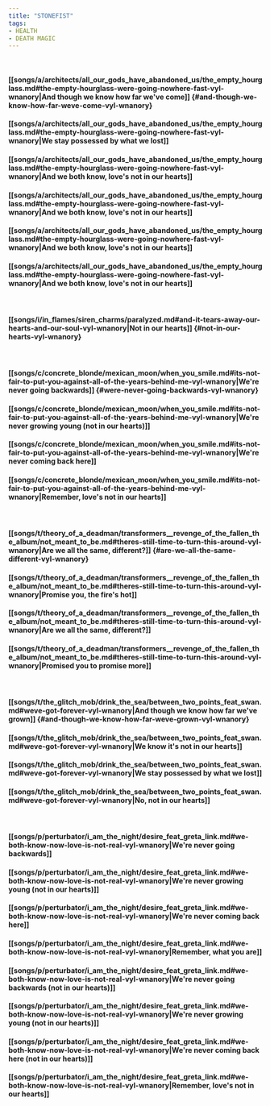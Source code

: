 ```yaml
---
title: "STONEFIST"
tags:
- HEALTH
- DEATH MAGIC
---
```

&nbsp;
#### [[songs/a/architects/all_our_gods_have_abandoned_us/the_empty_hourglass.md#the-empty-hourglass-were-going-nowhere-fast-vyl-wnanory|And though we know how far we've come]] {#and-though-we-know-how-far-weve-come-vyl-wnanory}
#### [[songs/a/architects/all_our_gods_have_abandoned_us/the_empty_hourglass.md#the-empty-hourglass-were-going-nowhere-fast-vyl-wnanory|We stay possessed by what we lost]]
#### [[songs/a/architects/all_our_gods_have_abandoned_us/the_empty_hourglass.md#the-empty-hourglass-were-going-nowhere-fast-vyl-wnanory|And we both know, love's not in our hearts]]
#### [[songs/a/architects/all_our_gods_have_abandoned_us/the_empty_hourglass.md#the-empty-hourglass-were-going-nowhere-fast-vyl-wnanory|And we both know, love's not in our hearts]]
#### [[songs/a/architects/all_our_gods_have_abandoned_us/the_empty_hourglass.md#the-empty-hourglass-were-going-nowhere-fast-vyl-wnanory|And we both know, love's not in our hearts]]
#### [[songs/a/architects/all_our_gods_have_abandoned_us/the_empty_hourglass.md#the-empty-hourglass-were-going-nowhere-fast-vyl-wnanory|And we both know, love's not in our hearts]]
&nbsp;
#### [[songs/i/in_flames/siren_charms/paralyzed.md#and-it-tears-away-our-hearts-and-our-soul-vyl-wnanory|Not in our hearts]] {#not-in-our-hearts-vyl-wnanory}
&nbsp;
#### [[songs/c/concrete_blonde/mexican_moon/when_you_smile.md#its-not-fair-to-put-you-against-all-of-the-years-behind-me-vyl-wnanory|We're never going backwards]] {#were-never-going-backwards-vyl-wnanory}
#### [[songs/c/concrete_blonde/mexican_moon/when_you_smile.md#its-not-fair-to-put-you-against-all-of-the-years-behind-me-vyl-wnanory|We're never growing young (not in our hearts)]]
#### [[songs/c/concrete_blonde/mexican_moon/when_you_smile.md#its-not-fair-to-put-you-against-all-of-the-years-behind-me-vyl-wnanory|We're never coming back here]]
#### [[songs/c/concrete_blonde/mexican_moon/when_you_smile.md#its-not-fair-to-put-you-against-all-of-the-years-behind-me-vyl-wnanory|Remember, love's not in our hearts]]
&nbsp;
#### [[songs/t/theory_of_a_deadman/transformers__revenge_of_the_fallen_the_album/not_meant_to_be.md#theres-still-time-to-turn-this-around-vyl-wnanory|Are we all the same, different?]] {#are-we-all-the-same-different-vyl-wnanory}
#### [[songs/t/theory_of_a_deadman/transformers__revenge_of_the_fallen_the_album/not_meant_to_be.md#theres-still-time-to-turn-this-around-vyl-wnanory|Promise you, the fire's hot]]
#### [[songs/t/theory_of_a_deadman/transformers__revenge_of_the_fallen_the_album/not_meant_to_be.md#theres-still-time-to-turn-this-around-vyl-wnanory|Are we all the same, different?]]
#### [[songs/t/theory_of_a_deadman/transformers__revenge_of_the_fallen_the_album/not_meant_to_be.md#theres-still-time-to-turn-this-around-vyl-wnanory|Promised you to promise more]]
&nbsp;
#### [[songs/t/the_glitch_mob/drink_the_sea/between_two_points_feat_swan.md#weve-got-forever-vyl-wnanory|And though we know how far we've grown]] {#and-though-we-know-how-far-weve-grown-vyl-wnanory}
#### [[songs/t/the_glitch_mob/drink_the_sea/between_two_points_feat_swan.md#weve-got-forever-vyl-wnanory|We know it's not in our hearts]]
#### [[songs/t/the_glitch_mob/drink_the_sea/between_two_points_feat_swan.md#weve-got-forever-vyl-wnanory|We stay possessed by what we lost]]
#### [[songs/t/the_glitch_mob/drink_the_sea/between_two_points_feat_swan.md#weve-got-forever-vyl-wnanory|No, not in our hearts]]
&nbsp;
#### [[songs/p/perturbator/i_am_the_night/desire_feat_greta_link.md#we-both-know-now-love-is-not-real-vyl-wnanory|We're never going backwards]]
#### [[songs/p/perturbator/i_am_the_night/desire_feat_greta_link.md#we-both-know-now-love-is-not-real-vyl-wnanory|We're never growing young (not in our hearts)]]
#### [[songs/p/perturbator/i_am_the_night/desire_feat_greta_link.md#we-both-know-now-love-is-not-real-vyl-wnanory|We're never coming back here]]
#### [[songs/p/perturbator/i_am_the_night/desire_feat_greta_link.md#we-both-know-now-love-is-not-real-vyl-wnanory|Remember, what you are]]
#### [[songs/p/perturbator/i_am_the_night/desire_feat_greta_link.md#we-both-know-now-love-is-not-real-vyl-wnanory|We're never going backwards (not in our hearts)]]
#### [[songs/p/perturbator/i_am_the_night/desire_feat_greta_link.md#we-both-know-now-love-is-not-real-vyl-wnanory|We're never growing young (not in our hearts)]]
#### [[songs/p/perturbator/i_am_the_night/desire_feat_greta_link.md#we-both-know-now-love-is-not-real-vyl-wnanory|We're never coming back here (not in our hearts)]]
#### [[songs/p/perturbator/i_am_the_night/desire_feat_greta_link.md#we-both-know-now-love-is-not-real-vyl-wnanory|Remember, love's not in our hearts]]
